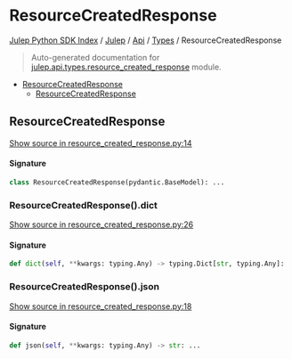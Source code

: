 # ResourceCreatedResponse

[Julep Python SDK Index](../../../README.md#julep-python-sdk-index) / [Julep](../../index.md#julep) / [Api](../index.md#api) / [Types](./index.md#types) / ResourceCreatedResponse

> Auto-generated documentation for [julep.api.types.resource_created_response](../../../../../../../julep/api/types/resource_created_response.py) module.

- [ResourceCreatedResponse](#resourcecreatedresponse)
  - [ResourceCreatedResponse](#resourcecreatedresponse-1)

## ResourceCreatedResponse

[Show source in resource_created_response.py:14](../../../../../../../julep/api/types/resource_created_response.py#L14)

#### Signature

```python
class ResourceCreatedResponse(pydantic.BaseModel): ...
```

### ResourceCreatedResponse().dict

[Show source in resource_created_response.py:26](../../../../../../../julep/api/types/resource_created_response.py#L26)

#### Signature

```python
def dict(self, **kwargs: typing.Any) -> typing.Dict[str, typing.Any]: ...
```

### ResourceCreatedResponse().json

[Show source in resource_created_response.py:18](../../../../../../../julep/api/types/resource_created_response.py#L18)

#### Signature

```python
def json(self, **kwargs: typing.Any) -> str: ...
```